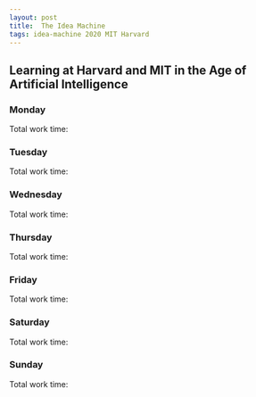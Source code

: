 ```yaml
---
layout: post
title:  The Idea Machine 
tags: idea-machine 2020 MIT Harvard
---
```


## Learning at Harvard and MIT in the Age of Artificial Intelligence

### Monday

Total work time: 

### Tuesday

Total work time: 

### Wednesday

Total work time: 

### Thursday

Total work time: 

### Friday

Total work time: 

### Saturday

Total work time: 

### Sunday

Total work time: 
